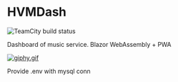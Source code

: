 # HVMDash

![TeamCity build status](https://teamcity.kiselevus.keenetic.pro/app/rest/builds/buildType:id:HVMDash_Build/statusIcon.svg)

Dashboard of music service. Blazor WebAssembly + PWA

[![giphy.gif](https://media.giphy.com/media/SsXuhZs8iJlAwaoMcC/giphy.gif)](https://media.giphy.com/media/SsXuhZs8iJlAwaoMcC/giphy.gif)

Provide .env with mysql conn
